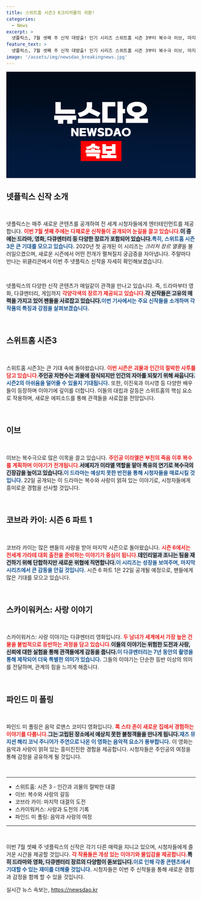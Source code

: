 ```yaml
---
title: 스위트홈 시즌3 K크리처물의 귀환!
categories:
  - News
excerpt: >
  넷플릭스, 7월 셋째 주 신작 대방출! 인기 시리즈 스위트홈 시즌 3부터 복수극 이브, 마지막 시즌 코브라 카이까지 다양한 장르가 즐비하다. 놓칠 수 없는 콘텐츠의 향연, 지금 바로 시청해보세요!
feature_text: >
  넷플릭스, 7월 셋째 주 신작 대방출! 인기 시리즈 스위트홈 시즌 3부터 복수극 이브, 마지막 시즌 코브라 카이까지 다양한 장르가 즐비하다. 놓칠 수 없는 콘텐츠의 향연, 지금 바로 시청해보세요!
image: '/assets/img/newsdao_breakingnews.jpg'
---
```


<p><img src="/assets/img/newsdao_breakingnews.jpg" alt="pcversion 속보" /></p>

<h2 data-ke-size="size26">넷플릭스 신작 소개</h2>

<p data-ke-size="size16">&nbsp;</p>

<p>넷플릭스는 매주 새로운 콘텐츠를 공개하여 전 세계 시청자들에게 엔터테인먼트를 제공합니다. <b><span style="color: #ee2323;">이번 7월 셋째 주에는 다채로운 신작들이 공개되어 눈길을 끌고 있습니다.</span></b><b><span style="background-color: #21538527;">이 중에는 드라마, 영화, 다큐멘터리 등 다양한 장르가 포함되어 있습니다.</span></b><b><span style="color: #1a5490;">특히, 스위트홈 시즌3은 큰 기대를 모으고 있습니다.</span></b> 2020년 첫 공개된 이 시리즈는 <em>크리처 장르 열풍</em>을 불러일으켰으며, 새로운 시즌에서 어떤 전개가 펼쳐질지 궁금증을 자아냅니다. 주말마다 만나는 위클리콘에서 이번 주 넷플릭스 신작을 자세히 확인해보겠습니다.</p>

<p data-ke-size="size16">&nbsp;</p>

<p>넷플릭스의 다양한 신작 콘텐츠가 매일같이 관객을 만나고 있습니다. 즉, 드라마부터 영화, 다큐멘터리, 게임까지 <b><span style="color: #ee2323;">각양각색의 장르가 제공되고 있습니다.</span></b><b><span style="background-color: #21538527;">각 신작들은 고유의 매력을 가지고 있어 팬들을 사로잡고 있습니다.</span></b><b><span style="color: #1a5490;">이번 기사에서는 주요 신작들을 소개하며 각 작품의 특징과 강점을 살펴보겠습니다.</span></b></p>

<p data-ke-size="size16">&nbsp;</p>

<h2 data-ke-size="size26">스위트홈 시즌3</h2>

<p data-ke-size="size16">&nbsp;</p>

<p>스위트홈 시즌3는 큰 기대 속에 돌아왔습니다. <b><span style="color: #ee2323;">이번 시즌은 괴물과 인간의 절박한 사투를 담고 있습니다.</span></b><b><span style="background-color: #21538527;">주인공 차현수는 괴물에 잠식되지만 인간의 자아를 되찾기 위해 싸웁니다.</span></b><b><span style="color: #1a5490;">시즌2의 아쉬움을 덜어줄 수 있을지 기대됩니다.</span></b> 또한, 이진욱과 이시영 등 다양한 배우들이 등장하며 이야기에 깊이를 더합니다. 이들의 대립과 갈등은 스위트홈의 핵심 요소로 작용하며, 새로운 에피소드를 통해 관객들을 사로잡을 전망입니다.</p>

<p data-ke-size="size16">&nbsp;</p>

<h2 data-ke-size="size26">이브</h2>

<p data-ke-size="size16">&nbsp;</p>

<p>이브는 복수극으로 많은 이목을 끌고 있습니다. <b><span style="color: #ee2323;">주인공 이라엘은 부친의 죽음 이후 복수를 계획하며 이야기가 전개됩니다.</span></b><b><span style="background-color: #21538527;">서예지가 이라엘 역할을 맡아 특유의 연기로 복수극의 긴장감을 높이고 있습니다.</span></b><b><span style="color: #1a5490;">이 드라마는 예상치 못한 반전을 통해 시청자들을 매료시킬 것입니다.</span></b> 22일 공개되는 이 드라마는 복수와 사랑이 얽혀 있는 이야기로, 시청자들에게 흥미로운 경험을 선사할 것입니다.</p>

<p data-ke-size="size16">&nbsp;</p>

<h2 data-ke-size="size26">코브라 카이: 시즌 6 파트 1</h2>

<p data-ke-size="size16">&nbsp;</p>

<p>코브라 카이는 많은 팬들의 사랑을 받아 마지막 시즌으로 돌아왔습니다. <b><span style="color: #ee2323;">시즌 6에서는 전세계 가라테 대회 출전을 준비하는 이야기가 중심이 됩니다.</span></b><b><span style="background-color: #21538527;">데인리얼과 조니는 팀을 재건하기 위해 단합하지만 새로운 위협에 직면합니다.</span></b><b><span style="color: #1a5490;">이 시리즈는 성장을 보여주며, 마지막 시리즈에서 큰 감동을 안길 것입니다.</span></b> 시즌 6 파트 1은 22일 공개될 예정으로, 팬들에게 많은 기대를 모으고 있습니다.</p>

<p data-ke-size="size16">&nbsp;</p>

<h2 data-ke-size="size26">스카이워커스: 사랑 이야기</h2>

<p data-ke-size="size16">&nbsp;</p>

<p>스카이워커스: 사랑 이야기는 다큐멘터리 영화입니다. <b><span style="color: #ee2323;">두 남녀가 세계에서 가장 높은 건물을 불법적으로 등반하는 과정을 담고 있습니다.</span></b><b><span style="background-color: #21538527;">이들의 이야기는 위험한 도전과 사랑, 신뢰에 대한 실험을 통해 관객들에게 감동을 줍니다.</span></b><b><span style="color: #1a5490;">이 다큐멘터리는 7년 동안의 촬영을 통해 제작되어 더욱 특별한 의미가 있습니다.</span></b> 그들의 이야기는 단순한 등반 이상의 의미를 전달하며, 관계의 힘을 느끼게 해줍니다. </p>

<p data-ke-size="size16">&nbsp;</p>

<h2 data-ke-size="size26">파인드 미 폴링</h2>

<p data-ke-size="size16">&nbsp;</p>

<p>파인드 미 폴링은 음악 로맨스 코미디 영화입니다. <b><span style="color: #ee2323;">록 스타 존이 새로운 집에서 경험하는 이야기를 다룹니다.</span></b><b><span style="background-color: #21538527;">그는 고립된 장소에서 예상치 못한 불청객들을 만나게 됩니다.</span></b><b><span style="color: #1a5490;">재즈 뮤지션 해리 코닉 주니어가 주연으로 나온 이 영화는 음악적 요소가 풍부합니다.</span></b> 이 영화는 음악과 사랑이 얽혀 있는 흥미진진한 경험을 제공합니다. 시청자들은 주인공의 여정을 통해 감정을 공유하게 될 것입니다.</p>

<p data-ke-size="size16">&nbsp;</p>

<hr>

<ul>
  <li>스위트홈: 시즌 3 - 인간과 괴물의 절박한 대결</li>
  <li>이브: 복수와 사랑의 갈등</li>
  <li>코브라 카이: 마지막 대결의 도전</li>
  <li>스카이워커스: 사랑과 도전의 기록</li>
  <li>파인드 미 폴링: 음악과 사랑의 여정</li>
</ul>

<hr>

<p data-ke-size="size16">&nbsp;</p>

<p>이번 7월 셋째 주 넷플릭스의 신작은 각기 다른 매력을 지니고 있으며, 시청자들에게 즐거운 시간을 제공할 것입니다. <b><span style="color: #ee2323;">각 작품들은 개성 있는 이야기와 몰입감을 제공합니다.</span></b><b><span style="background-color: #21538527;">특히 드라마와 영화, 다큐멘터리 장르의 다양함이 돋보입니다.</span></b><b><span style="color: #1a5490;">이로 인해 각종 콘텐츠에서 기대할 수 있는 재미를 더해줄 것입니다.</span></b> 시청자들은 이번 주 신작들을 통해 새로운 경험과 감정을 함께 할 수 있을 것입니다.</p>
실시간 뉴스 속보는, <a href="https://newsdao.kr" rel="dofollow">https://newsdao.kr</a>


